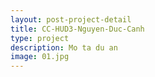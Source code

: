 ```yaml
---
layout: post-project-detail
title: CC-HUD3-Nguyen-Duc-Canh
type: project
description: Mo ta du an
image: 01.jpg 
---
```

